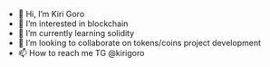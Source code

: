 - 👋 Hi, I’m Kiri Goro
- 👀 I’m interested in blockchain
- 🌱 I’m currently learning solidity
- 💞️ I’m looking to collaborate on tokens/coins project development
- 📫 How to reach me TG @kirigoro

<!---
hypelifeio/hypelifeio is a ✨ special ✨ repository because its `README.md` (this file) appears on your GitHub profile.
You can click the Preview link to take a look at your changes.
--->
